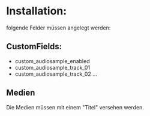 # Installation:
folgende Felder müssen angelegt werden:


## CustomFields:
* custom_audiosample_enabled
* custom_audiosample_track_01
* custom_audiosample_track_02
...

## Medien
Die Medien müssen mit einem "Titel" versehen werden.
